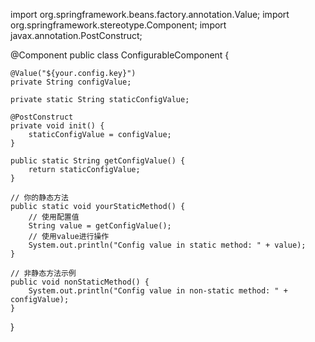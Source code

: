 import org.springframework.beans.factory.annotation.Value;
import org.springframework.stereotype.Component;
import javax.annotation.PostConstruct;

@Component
public class ConfigurableComponent {

    @Value("${your.config.key}")
    private String configValue;

    private static String staticConfigValue;

    @PostConstruct
    private void init() {
        staticConfigValue = configValue;
    }

    public static String getConfigValue() {
        return staticConfigValue;
    }

    // 你的静态方法
    public static void yourStaticMethod() {
        // 使用配置值
        String value = getConfigValue();
        // 使用value进行操作
        System.out.println("Config value in static method: " + value);
    }

    // 非静态方法示例
    public void nonStaticMethod() {
        System.out.println("Config value in non-static method: " + configValue);
    }
}
